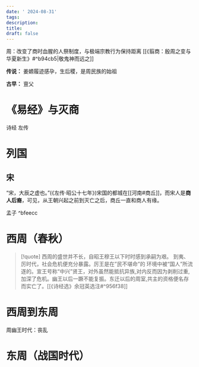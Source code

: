 ```yaml
---
date: ' 2024-08-31'
tags: 
description: 
title: 
draft: false
---
```

周：改变了商时血腥的人祭制度，与极端宗教行为保持距离 [[《翦商：殷周之变与华夏新生》#^b94cb5|敬鬼神而远之]]


**传说：** 姜嫄履迹感孕，生后稷，是周民族的始祖

**古早：** 亶⽗

# 《易经》与灭商

诗经 
左传


# 列国

## 宋

“宋，大辰之虚也。”(《左传·昭公十七年》)宋国的都城在[[河南#商丘]]，而宋人是**商人后裔**，可见，从王朝兴起之前到灭亡之后，商丘一直和商人有缘。

孟子 ^bfeecc

# 西周（春秋）



>[!quote] 西周的盛世并不长，⾃昭王穆王以下时时感到承嗣为艰。 到夷、厉时代，社会危机便充分暴露。厉王是在”民不堪命”的 环境中被“国⼈”所流逐的。宣王号称“中兴”贤王，对外虽然能抵抗异族,对内反⽽因为剥削过重,加深了危机。幽王以后⼀蹶不能复振。东迁以后的周室,共主的资格便名存⽽实亡了。[[《诗经选》余冠英选注#^956f38]]


# 西周到东周

周幽王时代：丧乱 


# 东周（战国时代）